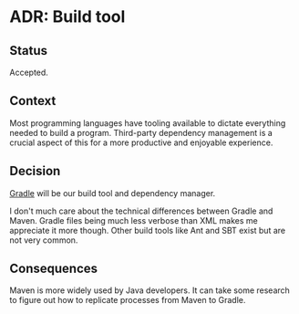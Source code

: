 # ADR: Build tool

## Status

Accepted.

## Context

Most programming languages have tooling available to dictate everything needed to build a program.
Third-party dependency management is a crucial aspect of this for a more productive and enjoyable experience.

## Decision

[Gradle](https://gradle.org/) will be our build tool and dependency manager.

I don't much care about the technical differences between Gradle and Maven.
Gradle files being much less verbose than XML makes me appreciate it more though.
Other build tools like Ant and SBT exist but are not very common.

## Consequences

Maven is more widely used by Java developers.
It can take some research to figure out how to replicate processes from Maven to Gradle.
